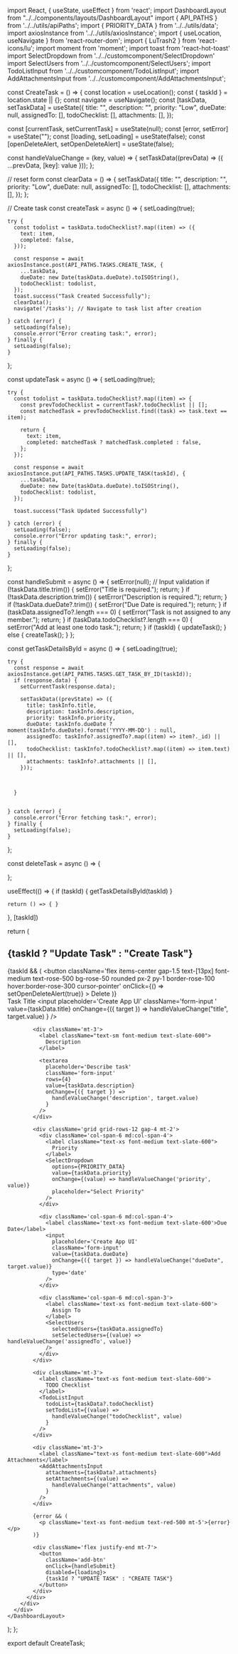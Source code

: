 import React, { useState, useEffect } from 'react';
import DashboardLayout from "../../components/layouts/DashboardLayout"
import { API_PATHS } from '../../utils/apiPaths';
import { PRIORITY_DATA } from '../../utils/data';
import axiosInstance from '../../utils/axiosInstance';
import { useLocation, useNavigate } from 'react-router-dom';
import { LuTrash2 } from 'react-icons/lu';
import moment from 'moment';
import toast from 'react-hot-toast'
import SelectDropdown from '../../customcomponent/SelectDropdown'
import SelectUsers from '../../customcomponent/SelectUsers';
import TodoListInput from '../../customcomponent/TodoListInput';
import AddAttachmentsInput from '../../customcomponent/AddAttachmentsInput';

const CreateTask = () => {
  const location = useLocation();
  const { taskId } = location.state || {};
  const navigate = useNavigate();
  const [taskData, setTaskData] = useState({
    title: "",
    description: "",
    priority: "Low",
    dueDate: null,
    assignedTo: [],
    todoChecklist: [],
    attachments: [],
  });

  const [currentTask, setCurrentTask] = useState(null);
  const [error, setError] = useState("");
  const [loading, setLoading] = useState(false);
  const [openDeleteAlert, setOpenDeleteAlert] = useState(false);



  const handleValueChange = (key, value) => {
    setTaskData((prevData) => ({ ...prevData, [key]: value }));
  };

  // reset form
  const clearData = () => {
    setTaskData({
      title: "",
      description: "",
      priority: "Low",
      dueDate: null,
      assignedTo: [],
      todoChecklist: [],
      attachments: [],
    });
  };

  // Create task 
  const createTask = async () => {
    setLoading(true);

    try {
      const todolist = taskData.todoChecklist?.map((item) => ({
        text: item,
        completed: false,
      }));

      const response = await axiosInstance.post(API_PATHS.TASKS.CREATE_TASK, {
        ...taskData,
        dueDate: new Date(taskData.dueDate).toISOString(),
        todoChecklist: todolist,
      });
      toast.success("Task Created Successfully");
      clearData();
      navigate('/tasks'); // Navigate to task list after creation

    } catch (error) {
      setLoading(false);
      console.error("Error creating task:", error);
    } finally {
      setLoading(false);
    }
  };

  const updateTask = async () => {
    setLoading(true);

    try {
      const todolist = taskData.todoChecklist?.map((item) => {
        const prevTodoChecklist = currentTask?.todoChecklist || [];
        const matchedTask = prevTodoChecklist.find((task) => task.text == item);

        return {
          text: item,
          completed: matchedTask ? matchedTask.completed : false,
        };
      });

      const response = await axiosInstance.put(API_PATHS.TASKS.UPDATE_TASK(taskId), {
        ...taskData,
        dueDate: new Date(taskData.dueDate).toISOString(),
        todoChecklist: todolist,
      });

      toast.success("Task Updated Successfully")

    } catch (error) {
      setLoading(false);
      console.error("Error updating task:", error);
    } finally {
      setLoading(false);
    }
  };

  const handleSubmit = async () => {
    setError(null);
    // Input validation
    if (!taskData.title.trim()) {
      setError("Title is required.");
      return;
    }
    if (!taskData.description.trim()) {
      setError("Description is required.");
      return;
    }
    if (!taskData.dueDate?.trim()) {
      setError("Due Date is required.");
      return;
    }
    if (taskData.assignedTo?.length === 0) {
      setError("Task is not assigned to any member.");
      return;
    }
    if (taskData.todoChecklist?.length === 0) {
      setError("Add at least one todo task.");
      return;
    }
    if (taskId) {
      updateTask();
    } else {
      createTask();
    }
  };

  const getTaskDetailsById = async () => {
    setLoading(true);

    try {
      const response = await axiosInstance.get(API_PATHS.TASKS.GET_TASK_BY_ID(taskId));
      if (response.data) {
        setCurrentTask(response.data);

        setTaskData((prevState) => ({
          title: taskInfo.title,
          description: taskInfo.description,
          priority: taskInfo.priority,
          dueDate: taskInfo.dueDate ? moment(taskInfo.dueDate).format('YYYY-MM-DD') : null,
          assignedTo: taskInfo?.assignedTo?.map((item) => item?._id) || [],
          todoChecklist: taskInfo?.todoChecklist?.map((item) => item.text) || [],
          attachments: taskInfo?.attachments || [],
        }));



      }


    } catch (error) {
      console.error("Error fetching task:", error);
    } finally {
      setLoading(false);
    }
  };

  const deleteTask = async () => {
    
  };


  useEffect(() => {
    if (taskId) {
      getTaskDetailsById(taskId)
    }

    return () => { }
  }, [taskId])

  return (
    <DashboardLayout activeMenu="Create Task">
      <div className='mt-5 '>
        <div className='grid grid-cols-1 md:grid-cols-4 mt-4'>
          <div className='form-card col-span-3'>
            <div className='flex items-center justify-between'>
              <h2 className='text-xl md:text-xl font-medium'>
                {taskId ? "Update Task" : "Create Task"}
              </h2>
              {taskId && (
                <button className='flex items-center gap-1.5 text-[13px] font-medium text-rose-500 bg-rose-50 rounded px-2 py-1 border-rose-100 hover:border-rose-300 cursor-pointer'
                  onClick={() => setOpenDeleteAlert(true)}
                >
                  <LuTrash2 className='text-base' />
                  Delete
                </button>
              )}
            </div>
            <div className='mt-4'>
              <label className='text-xs font-medium text-slate-600'>
                Task Title
              </label>
              <input
                placeholder='Create App UI'
                className='form-input '
                value={taskData.title}
                onChange={({ target }) =>
                  handleValueChange("title", target.value)
                }
              />
            </div>

            <div className='mt-3'>
              <label className="text-sm font-medium text-slate-600">
                Description
              </label>

              <textarea
                placeholder='Describe task'
                className='form-input'
                rows={4}
                value={taskData.description}
                onChange={({ target }) =>
                  handleValueChange('description', target.value)
                }
              />
            </div>

            <div className='grid grid-rows-12 gap-4 mt-2'>
              <div className='col-span-6 md:col-span-4'>
                <label className="text-xs font-medium text-slate-600">
                  Priority
                </label>
                <SelectDropdown
                  options={PRIORITY_DATA}
                  value={taskData.priority}
                  onChange={(value) => handleValueChange('priority', value)}
                  placeholder="Select Priority"
                />
              </div>

              <div className='col-span-6 md:col-span-4'>
                <label className='text-xs font-medium text-slate-600'>Due Date</label>
                <input
                  placeholder='Create App UI'
                  className='form-input'
                  value={taskData.dueDate}
                  onChange={({ target }) => handleValueChange("dueDate", target.value)}
                  type='date'
                />
              </div>

              <div className='col-span-6 md:col-span-3'>
                <label className='text-xs font-medium text-slate-600'>
                  Assign To
                </label>
                <SelectUsers
                  selectedUsers={taskData.assignedTo}
                  setSelectedUsers={(value) => handleValueChange('assignedTo', value)}
                />
              </div>
            </div>

            <div className='mt-3'>
              <label className='text-xs font-medium text-slate-600'>
                TODO Checklist
              </label>
              <TodoListInput
                todoList={taskData?.todoChecklist}
                setTodoList={(value) =>
                  handleValueChange("todoChecklist", value)
                }
              />
            </div>

            <div className='mt-3'>
              <label className="text-xs font-medium text-slate-600">Add Attachments</label>
              <AddAttachmentsInput
                attachments={taskData?.attachments}
                setAttachments={(value) =>
                  handleValueChange("attachments", value)
                }
              />
            </div>

            {error && (
              <p className='text-xs font-medium text-red-500 mt-5'>{error} </p>
            )}

            <div className='flex justify-end mt-7'>
              <button
                className='add-btn'
                onClick={handleSubmit}
                disabled={loading}>
                {taskId ? "UPDATE TASK" : "CREATE TASK"}
              </button>
            </div>
          </div>
        </div>
      </div>
    </DashboardLayout>
  );
};

export default CreateTask;
